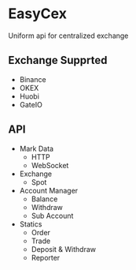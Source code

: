 # EasyCex
Uniform api for centralized  exchange 
## Exchange Supprted
* Binance
* OKEX
* Huobi
* GateIO


## API

* Mark Data
  * HTTP
  * WebSocket
* Exchange
  * Spot
* Account Manager
  * Balance
  * Withdraw
  * Sub Account
* Statics
  * Order
  * Trade
  * Deposit & Withdraw
  * Reporter